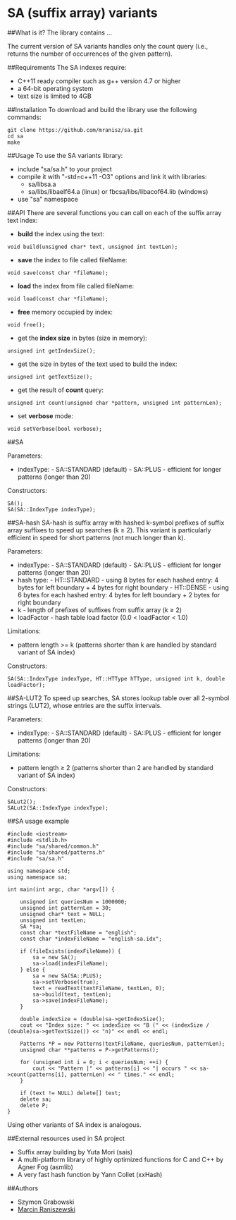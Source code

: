 # SA (suffix array) variants

##What is it?
The library contains ...

The current version of SA variants handles only the count query (i.e., returns the number of occurrences of the given pattern).

##Requirements
The SA indexes require:
- C++11 ready compiler such as g++ version 4.7 or higher
- a 64-bit operating system
- text size is limited to 4GB

##Installation
To download and build the library use the following commands:
```
git clone https://github.com/mranisz/sa.git
cd sa
make
```

##Usage
To use the SA variants library:
- include "sa/sa.h" to your project
- compile it with "-std=c++11 -O3" options and link it with libraries:
  - sa/libsa.a
  - sa/libs/libaelf64.a (linux) or fbcsa/libs/libacof64.lib (windows)
- use "sa" namespace

##API
There are several functions you can call on each of the suffix array text index:
- **build** the index using the text:
```
void build(unsigned char* text, unsigned int textLen);
```
- **save** the index to file called fileName:
```
void save(const char *fileName);
```
- **load** the index from file called fileName:
```
void load(const char *fileName);
```
- **free** memory occupied by index:
```
void free();
```
- get the **index size** in bytes (size in memory):
```
unsigned int getIndexSize();
```
- get the size in bytes of the text used to build the index:
```
unsigned int getTextSize();
```
- get the result of **count** query:
```
unsigned int count(unsigned char *pattern, unsigned int patternLen);
```
- set **verbose** mode:
```
void setVerbose(bool verbose);
```

##SA

Parameters:
- indexType:
      - SA::STANDARD (default)
      - SA::PLUS - efficient for longer patterns (longer than 20)

Constructors:
```
SA();
SA(SA::IndexType indexType);
```

##SA-hash
SA-hash is suffix array with hashed k-symbol prefixes of suffix array suffixes to speed up searches (k ≥ 2). This variant is particularly efficient in speed for short patterns (not much longer than k).

Parameters:
- indexType:
      - SA::STANDARD (default)
      - SA::PLUS - efficient for longer patterns (longer than 20)
- hash type:
      - HT::STANDARD - using 8 bytes for each hashed entry: 4 bytes for left boundary + 4 bytes for right boundary
      - HT::DENSE - using 6 bytes for each hashed entry: 4 bytes for left boundary + 2 bytes for right boundary
- k - length of prefixes of suffixes from suffix array (k ≥ 2)
- loadFactor - hash table load factor (0.0 < loadFactor < 1.0)

Limitations: 
- pattern length >= k (patterns shorter than k are handled by standard variant of SA index)

Constructors:
```
SA(SA::IndexType indexType, HT::HTType hTType, unsigned int k, double loadFactor);
```

##SA-LUT2
To speed up searches, SA stores lookup table over all 2-symbol strings (LUT2), whose entries are the suffix intervals.

Parameters:
- indexType:
      - SA::STANDARD (default)
      - SA::PLUS - efficient for longer patterns (longer than 20)

Limitations: 
- pattern length ≥ 2 (patterns shorter than 2 are handled by standard variant of SA index)

Constructors:
```
SALut2();
SALut2(SA::IndexType indexType);
```

##SA usage example
```
#include <iostream>
#include <stdlib.h>
#include "sa/shared/common.h"
#include "sa/shared/patterns.h"
#include "sa/sa.h"

using namespace std;
using namespace sa;

int main(int argc, char *argv[]) {

	unsigned int queriesNum = 1000000;
	unsigned int patternLen = 30;
	unsigned char* text = NULL;
	unsigned int textLen;
	SA *sa;
	const char *textFileName = "english";
	const char *indexFileName = "english-sa.idx";

	if (fileExists(indexFileName)) {
		sa = new SA();
		sa->load(indexFileName);
	} else {
		sa = new SA(SA::PLUS);
		sa->setVerbose(true);
		text = readText(textFileName, textLen, 0);
		sa->build(text, textLen);
		sa->save(indexFileName);
	}

	double indexSize = (double)sa->getIndexSize();
	cout << "Index size: " << indexSize << "B (" << (indexSize / (double)sa->getTextSize()) << "n)" << endl << endl;

	Patterns *P = new Patterns(textFileName, queriesNum, patternLen);
	unsigned char **patterns = P->getPatterns();

	for (unsigned int i = 0; i < queriesNum; ++i) {
		cout << "Pattern |" << patterns[i] << "| occurs " << sa->count(patterns[i], patternLen) << " times." << endl;
	}

	if (text != NULL) delete[] text;
	delete sa;
	delete P;
}
```
Using other variants of SA index is analogous.

##External resources used in SA project
- Suffix array building by Yuta Mori (sais)
- A multi-platform library of highly optimized functions for C and C++ by Agner Fog (asmlib)
- A very fast hash function by Yann Collet (xxHash)

##Authors
- Szymon Grabowski
- [Marcin Raniszewski](https://github.com/mranisz)
